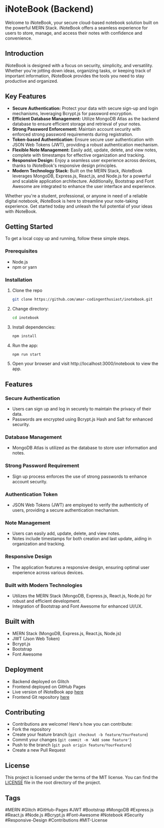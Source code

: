 # iNoteBook (Backend)

Welcome to iNoteBook, your secure cloud-based notebook solution built on the powerful MERN Stack. iNoteBook offers a seamless experience for users to store, manage, and access their notes with confidence and convenience.

## Introduction

iNoteBook is designed with a focus on security, simplicity, and versatility. Whether you're jotting down ideas, organizing tasks, or keeping track of important information, iNoteBook provides the tools you need to stay productive and organized.

## Key Features

- **Secure Authentication:** Protect your data with secure sign-up and login mechanisms, leveraging Bcrypt.js for password encryption.
- **Efficient Database Management:** Utilize MongoDB Atlas as the backend database to ensure efficient storage and retrieval of your notes.
- **Strong Password Enforcement:** Maintain account security with enforced strong password requirements during registration.
- **Token-based Authentication:** Ensure secure user authentication with JSON Web Tokens (JWT), providing a robust authentication mechanism.
- **Flexible Note Management:** Easily add, update, delete, and view notes, complete with timestamps for effective organization and tracking.
- **Responsive Design:** Enjoy a seamless user experience across devices, thanks to iNoteBook's responsive design principles.
- **Modern Technology Stack:** Built on the MERN Stack, iNoteBook leverages MongoDB, Express.js, React.js, and Node.js for a powerful and scalable application architecture. Additionally, Bootstrap and Font Awesome are integrated to enhance the user interface and experience.

Whether you're a student, professional, or anyone in need of a reliable digital notebook, iNoteBook is here to streamline your note-taking experience. Get started today and unleash the full potential of your ideas with iNoteBook.

## Getting Started

To get a local copy up and running, follow these simple steps.

### Prerequisites

- Node.js
- npm or yarn

### Installation

1. Clone the repo
   ```sh
   git clone https://github.com/amar-codingenthusiast/inotebook.git
2. Change directory:
   ```sh
   cd inotebook
3. Install dependencies:
   ```sh
   npm install
4. Run the app:
   ```sh
   npm run start
5. Open your browser and visit http://localhost:3000/inotebook to view the app.

## Features

### Secure Authentication
- Users can sign up and log in securely to maintain the privacy of their data.
- Passwords are encrypted using Bcrypt.js Hash and Salt for enhanced security.

### Database Management
- MongoDB Atlas is utilized as the database to store user information and notes.

### Strong Password Requirement
- Sign up process enforces the use of strong passwords to enhance account security.

### Authentication Token
- JSON Web Tokens (JWT) are employed to verify the authenticity of users, providing a secure authentication mechanism.

### Note Management
- Users can easily add, update, delete, and view notes.
- Notes include timestamps for both creation and last update, aiding in organization and tracking.

### Responsive Design
- The application features a responsive design, ensuring optimal user experience across various devices.

### Built with Modern Technologies
- Utilizes the MERN Stack (MongoDB, Express.js, React.js, Node.js) for robust and efficient development.
- Integration of Bootstrap and Font Awesome for enhanced UI/UX.

## Built with
 - MERN Stack (MongoDB, Express.js, React.js, Node.js)
 - JWT (Json Web Token)
 - Bcrypt.js
 - Bootstrap
 - Font Awesome

## Deployment
 - Backend deployed on Glitch
 - Frontend deployed on GitHub Pages
 - Live version of iNoteBook app [here](https://amar-codingenthusiast.github.io/inotebook)
 - Frontend Git repository [here](https://github.com/amar-codingenthusiast/inotebook)

## Contributing
 - Contributions are welcome! Here's how you can contribute:
 - Fork the repository
 - Create your feature branch (`git checkout -b feature/YourFeature`)
 - Commit your changes (`git commit -m 'Add some feature'`)
 - Push to the branch (`git push origin feature/YourFeature`)
 - Create a new Pull Request

## License
This project is licensed under the terms of the MIT license. You can find the [LICENSE](LICENSE) file in the root directory of the project.

## Tags
#MERN #Glitch #GitHub-Pages #JWT #Bootstrap #MongoDB #Express.js #React.js #Node.js #Bcrypt.js #Font-Awesome #Notebook #Security #Responsive-Design #Contributions #MIT-License
